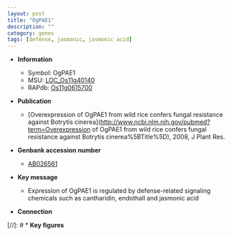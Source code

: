 ```yaml
---
layout: post
title: "OgPAE1"
description: ""
category: genes
tags: [defense, jasmonic, jasmonic acid]
---
```


* **Information**  
    + Symbol: OgPAE1  
    + MSU: [LOC_Os11g40140](http://rice.uga.edu/cgi-bin/ORF_infopage.cgi?orf=LOC_Os11g40140)  
    + RAPdb: [Os11g0615700](http://rapdb.dna.affrc.go.jp/viewer/gbrowse_details/irgsp1?name=Os11g0615700)  

* **Publication**  
    + [Overexpression of OgPAE1 from wild rice confers fungal resistance against Botrytis cinerea](http://www.ncbi.nlm.nih.gov/pubmed?term=Overexpression of OgPAE1 from wild rice confers fungal resistance against Botrytis cinerea%5BTitle%5D), 2008, J Plant Res.

* **Genbank accession number**  
    + [AB026561](http://www.ncbi.nlm.nih.gov/nuccore/AB026561)

* **Key message**  
    + Expression of OgPAE1 is regulated by defense-related signaling chemicals such as cantharidin, endothall and jasmonic acid

* **Connection**  

[//]: # * **Key figures**  


